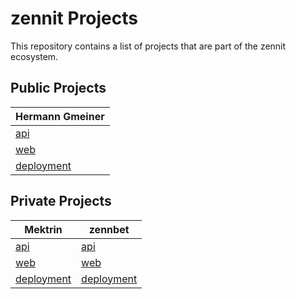 # zennit Projects

This repository contains a list of projects that are part of the zennit ecosystem.

## Public Projects

| Hermann Gmeiner                                            | 
|------------------------------------------------------------|
| [api](https://github.com/zennit-io/hermann-gmeiner)        |
| [web](https://github.com/zennit-io/hermann-gmeiner)        |
| [deployment](https://github.com/zennit-io/hermann-gmeiner) |

## Private Projects

| Mektrin                                                       | zennbet                                     |
|---------------------------------------------------------------|---------------------------------------------|
| [api](https://github.com/zennit-io/mektrin-api)               | [api](https://github.com/zennit-io/zennbet) |
| [web](https://github.com/zennit-io/mektrin)                   | [web](#)                                    |
| [deployment](https://github.com/your-organisation/deployment) | [deployment](#)                             |
